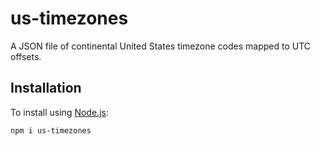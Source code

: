 # us-timezones

A JSON file of continental United States timezone codes mapped to UTC offsets.

## Installation

To install using [Node.js](https://nodejs.org/):

```bash
npm i us-timezones
```
